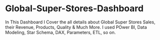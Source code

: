 # Global-Super-Stores-Dashboard
In This Dashboard I Cover the all details about Global Super Stores Sales, their Revenue, Products, Quality & Much More. 
I used POwer BI, Data Modeling, Star Schema, DAX, Parameters, ETL, so on.
